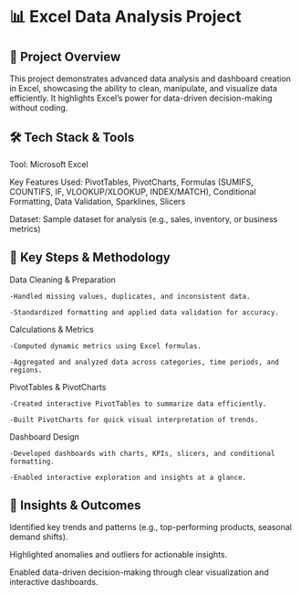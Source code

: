 # 📊 Excel Data Analysis Project
## 📌 Project Overview

This project demonstrates advanced data analysis and dashboard creation in Excel, showcasing the ability to clean, manipulate, and visualize data efficiently. It highlights Excel’s power for data-driven decision-making without coding.

## 🛠️ Tech Stack & Tools

Tool: Microsoft Excel

Key Features Used: PivotTables, PivotCharts, Formulas (SUMIFS, COUNTIFS, IF, VLOOKUP/XLOOKUP, INDEX/MATCH), Conditional Formatting, Data Validation, Sparklines, Slicers

Dataset: Sample dataset for analysis (e.g., sales, inventory, or business metrics)

## 🔹 Key Steps & Methodology

Data Cleaning & Preparation

    -Handled missing values, duplicates, and inconsistent data.

    -Standardized formatting and applied data validation for accuracy.

Calculations & Metrics

    -Computed dynamic metrics using Excel formulas.

    -Aggregated and analyzed data across categories, time periods, and regions.

PivotTables & PivotCharts

    -Created interactive PivotTables to summarize data efficiently.

    -Built PivotCharts for quick visual interpretation of trends.

Dashboard Design

    -Developed dashboards with charts, KPIs, slicers, and conditional formatting.

    -Enabled interactive exploration and insights at a glance.

## 🚀 Insights & Outcomes

Identified key trends and patterns (e.g., top-performing products, seasonal demand shifts).

Highlighted anomalies and outliers for actionable insights.

Enabled data-driven decision-making through clear visualization and interactive dashboards.
